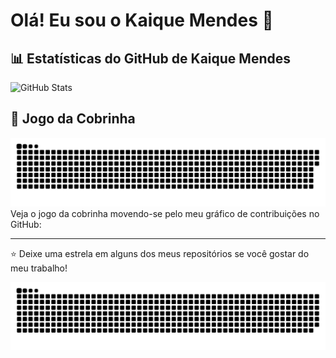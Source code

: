 # Olá! Eu sou o Kaique Mendes 👋

## 📊 Estatísticas do GitHub de Kaique Mendes

![GitHub Stats](https://github-readme-stats.vercel.app/api?username=KaiqueMendess&show_icons=true&theme=dark&include_all_commits=true&count_private=true)
## 🐍 Jogo da Cobrinha

![snake gif](https://github.com/KaiqueMendess/KaiqueMendess/blob/output/github-contribution-grid-snake.svg)
Veja o jogo da cobrinha movendo-se pelo meu gráfico de contribuições no GitHub:

---

⭐️ Deixe uma estrela em alguns dos meus repositórios se você gostar do meu trabalho!

<picture>
  <source media="(prefers-color-scheme: dark)" srcset="github-snake-dark.svg" />
  <source media="(prefers-color-scheme: light)" srcset="github-snake.svg" />
  <img alt="github-snake" src="https://raw.githubusercontent.com/Platane/snk/output/github-contribution-grid-snake.svg" />
</picture>
